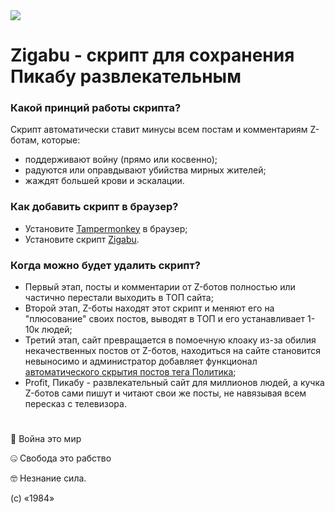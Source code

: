 <img src="https://zigabu.github.io/logo.png">

# Zigabu - скрипт для сохранения Пикабу развлекательным

### Какой принций работы скрипта?
Скрипт автоматически ставит минусы всем постам и комментариям Z-ботам, которые:
 - поддерживают войну (прямо или косвенно);
 - радуются или оправдывают убийства мирных жителей;
 - жаждят большей крови и эскалации.

### Как добавить скрипт в браузер?
- Установите <a href="https://www.tampermonkey.net/">Tampermonkey</a> в браузер;
- Установите скрипт <a href="https://zigabu.github.io/zigabu.user.js">Zigabu</a>.

### Когда можно будет удалить скрипт?
- Первый этап, посты и комментарии от Z-ботов полностью или частично перестали выходить в ТОП сайта;
- Второй этап, Z-боты находят этот скрипт и меняют его на "плюсование" своих постов, выводят в ТОП и его устанавливает 1-10к людей;
- Третий этап, сайт превращается в помоечную клоаку из-за обилия некачественных постов от Z-ботов, находиться на сайте становится невыносимо и администратор добавляет функционал <a href="https://pikabu.ru/story/predlozheniya_po_uluchsheniyu_pikabu_9031841">автоматического скрытия постов тега Политика</a>;
- Profit, Пикабу - развлекательный сайт для миллионов людей, а кучка Z-ботов сами пишут и читают свои же посты, не навязывая всем пересказ с телевизора.

#

🤯 Война это мир

🤐 Свобода это рабство

🤓 Незнание сила.

(c) «1984»
